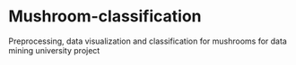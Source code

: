 # Mushroom-classification
Preprocessing, data visualization and classification for mushrooms for data mining university project
